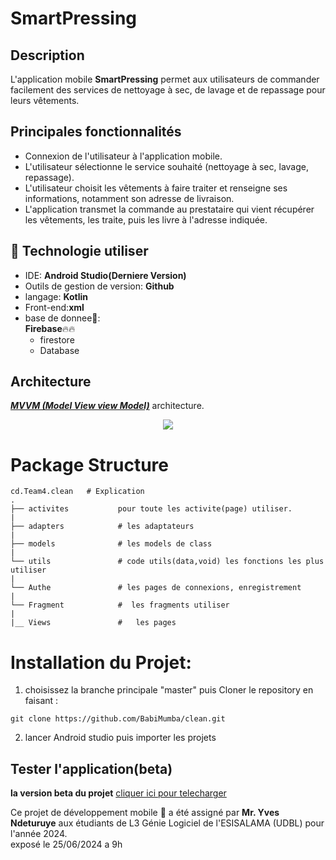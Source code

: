 SmartPressing
==================

## Description

L'application mobile **SmartPressing** permet aux utilisateurs de commander facilement des services de nettoyage à sec, de lavage et de repassage pour leurs vêtements.

## Principales fonctionnalités
* Connexion de l'utilisateur à l'application mobile.
* L'utilisateur sélectionne le service souhaité (nettoyage à sec, lavage, repassage).
* L'utilisateur choisit les vêtements à faire traiter et renseigne ses informations, notamment son adresse de livraison.
* L'application transmet la commande au prestataire qui vient récupérer les vêtements, les traite, puis les livre à l'adresse indiquée.

## 🚀 Technologie utiliser

*  IDE: **Android Studio(Derniere Version)**
*  Outils de gestion de version: **Github**
*  langage: **Kotlin**
*  Front-end:**xml**
*  base de donnee🏬:<br>
**Firebase**🔥🔥<br>
      - firestore<br>
      - Database

  ## Architecture
 [***MVVM (Model View view Model)***](https://learn.microsoft.com/fr-fr/windows/uwp/data-binding/data-binding-and-mvvm) architecture.

<p align="center">
  <img src="https://upload.wikimedia.org/wikipedia/commons/8/87/MVVMPattern.png" >
</p>

# Package Structure
    
    cd.Team4.clean   # Explication
    .
    ├── activites           pour toute les activite(page) utiliser. 
    |
    ├── adapters            # les adaptateurs             
    |
    ├── models              # les models de class
    |
    └── utils               # code utils(data,void) les fonctions les plus utiliser
    |
    └── Authe               # les pages de connexions, enregistrement
    |
    └── Fragment            #  les fragments utiliser
    |
    |__ Views               #   les pages 

# Installation du Projet:

1. choisissez la branche principale "master" puis Cloner le repository en faisant :

```
git clone https://github.com/BabiMumba/clean.git
```
2. lancer Android studio puis importer les projets

## Tester l'application(beta)
**la version beta du projet**
[cliquer ici pour telecharger](https://github.com/BabiMumba/clean/)

Ce projet de développement mobile 📱 a été assigné par **Mr. Yves Ndeturuye** aux étudiants de L3 Génie Logiciel de l'ESISALAMA (UDBL) pour l'année 2024.<br>
exposé le 25/06/2024 a 9h<br>
